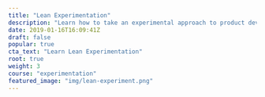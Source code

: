 ```yaml
---
title: "Lean Experimentation"
description: "Learn how to take an experimental approach to product development. Discover the assumptions to test, the types of experiments you can run and how to measure the results. Then build an experiment for your product, run it with real customers and learn from the results."
date: 2019-01-16T16:09:41Z
draft: false
popular: true
cta_text: "Learn Lean Experimentation"
root: true
weight: 3
course: "experimentation"
featured_image: "img/lean-experiment.png"
---
```


